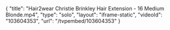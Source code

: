 {
    "title": "Hair2wear Christie Brinkley Hair Extension - 16 Medium Blonde.mp4",
    "type": "solo",
    "layout": "iframe-static",
    "videoId": "103604353",
    "url": "\/tvpembed\/103604353"
}